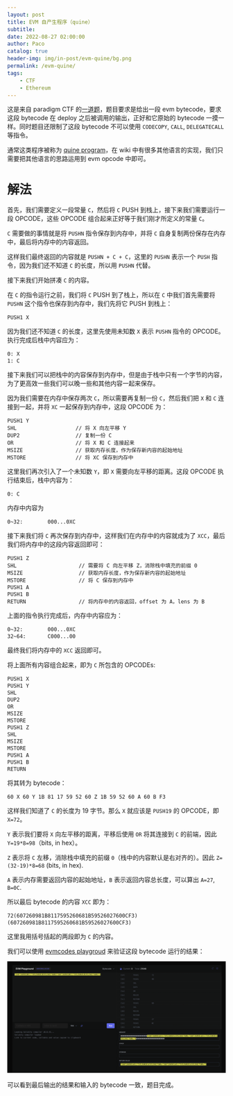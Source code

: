 ```yaml
---
layout: post
title: EVM 自产生程序（quine）
subtitle:
date: 2022-08-27 02:00:00
author: Paco
catalog: true
header-img: img/in-post/evm-quine/bg.png
permalink: /evm-quine/
tags:
    - CTF
    - Ethereum
---
```


这是来自 paradigm CTF 的[一道题](https://ctf.paradigm.xyz/challenges/sourcecode)，题目要求是给出一段 evm bytecode，要求这段 bytecode 在 deploy 之后被调用的输出，正好和它原始的 bytecode 一摸一样。同时题目还限制了这段 bytecode 不可以使用 `CODECOPY`, `CALL`, `DELEGATECALL` 等指令。

通常这类程序被称为 [quine program](https://en.wikipedia.org/wiki/Quine_(computing))，在 wiki 中有很多其他语言的实现，我们只需要把其他语言的思路运用到 evm opcode 中即可。

# 解法

首先，我们需要定义一段常量 `C`，然后将 `C` PUSH 到栈上，接下来我们需要运行一段 OPCODE，这些 OPCODE 组合起来正好等于我们刚才所定义的常量 `C`。

`C` 需要做的事情就是将 `PUSHN` 指令保存到内存中，并将 `C` 自身复制两份保存在内存中，最后将内存中的内容返回。

这样我们最终返回的内容就是 `PUSHN + C + C`，这里的 `PUSHN` 表示一个 `PUSH` 指令，因为我们还不知道 `C` 的长度，所以用 `PUSHN` 代替。

接下来我们开始拼凑 `C` 的内容。

在 `C` 的指令运行之前，我们将 `C` PUSH 到了栈上，所以在 `C` 中我们首先需要将 `PUSHN` 这个指令也保存到内存中，我们先将它 PUSH 到栈上：

```
PUSH1 X
```

因为我们还不知道 `C` 的长度，这里先使用未知数 `X` 表示 `PUSHN` 指令的 OPCODE。执行完成后栈中内容应为：

```
0: X
1: C
```

接下来我们可以把栈中的内容保存到内存中，但是由于栈中只有一个字节的内容，为了更高效一些我们可以晚一些和其他内容一起来保存。

因为我们需要在内存中保存两次 `C`，所以需要再复制一份 `C`，然后我们把 `X` 和 `C` 连接到一起，并将 `XC` 一起保存到内存中，这段 OPCODE 为：

```
PUSH1 Y
SHL                   // 将 X 向左平移 Y
DUP2                  // 复制一份 C
OR                    // 将 X 和 C 连接起来
MSIZE                 // 获取内存长度，作为保存新内容的起始地址
MSTORE                // 将 XC 保存到内存中
```

这里我们再次引入了一个未知数 `Y`，即 `X` 需要向左平移的距离。这段 OPCODE 执行结束后，栈中内容为：

```
0: C
```

内存中内容为

```
0~32:        000...0XC
```

接下来我们将 `C` 再次保存到内存中，这样我们在内存中的内容就成为了 `XCC`，最后我们将内存中的这段内容返回即可：

```
PUSH1 Z
SHL                    // 需要将 C 向左平移 Z，消除栈中填充的前缀 0
MSIZE                  // 获取内存长度，作为保存新内容的起始地址
MSTORE                 // 将 C 保存到内存中
PUSH1 A
PUSH1 B
RETURN                 // 将内存中的内容返回，offset 为 A，lens 为 B
```

上面的指令执行完成后，内存中内容应为：

```
0~32:        000...0XC
32~64:       C000...00
```

最终我们将内存中的 `XCC` 返回即可。

将上面所有内容组合起来，即为 `C` 所包含的 OPCODEs:

```
PUSH1 X
PUSH1 Y
SHL
DUP2
OR
MSIZE
MSTORE
PUSH1 Z
SHL
MSIZE
MSTORE
PUSH1 A
PUSH1 B
RETURN
```

将其转为 bytecode：

```
60 X 60 Y 1B 81 17 59 52 60 Z 1B 59 52 60 A 60 B F3
```

这样我们知道了 `C` 的长度为 19 字节。那么 `X` 就应该是 `PUSH19` 的 OPCODE，即 `X=72`。

`Y` 表示我们要将 `X` 向左平移的距离，平移后使用 `OR` 将其连接到 `C` 的前端，因此 `Y=19*8=98`（bits, in hex）。

`Z` 表示将 `C` 左移，消除栈中填充的前缀 `0`（栈中的内容默认是右对齐的）。因此 `Z=(32-19)*8=68` (bits, in hex).

`A` 表示内存需要返回内容的起始地址，`B` 表示返回内容总长度，可以算出 `A=27`, `B=0C`.

所以最后 bytecode 的内容 `XCC` 即为：

```
72(607260981B8117595260681B59526027600CF3)(607260981B8117595260681B59526027600CF3)
```

这里我用括号括起的两段即为 `C` 的内容。

我们可以使用 [evmcodes playgroud](https://www.evm.codes/playground?unit=Wei&codeType=Bytecode&code='72~~'~y72y981B8117z681Bz27y0CF3z5952yy60%01yz~_) 来验证这段 bytecode 运行的结果：

![playgroud-result](../img/in-post/evm-quine/playground.png)

可以看到最后输出的结果和输入的 bytecode 一致，题目完成。
